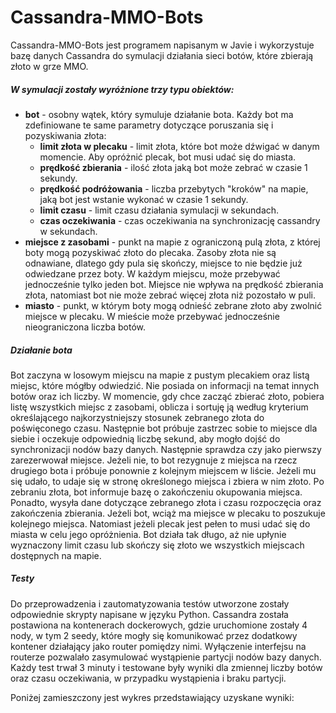 # Cassandra-MMO-Bots
Cassandra-MMO-Bots jest programem napisanym w Javie i wykorzystuje bazę danych Cassandra do symulacji działania sieci botów, które zbierają złoto w grze MMO. 

##### W symulacji zostały wyróżnione trzy typu obiektów:
- **bot** - osobny wątek, który symuluje działanie bota. Każdy bot ma zdefiniowane te same parametry dotyczące poruszania się i pozyskiwania złota:
  - **limit złota w plecaku** - limit złota, które bot może dźwigać w danym momencie. Aby opróżnić plecak, bot musi udać się do miasta.
  - **prędkość zbierania** - ilość złota jaką bot może zebrać w czasie 1 sekundy.
  - **prędkość podróżowania** - liczba przebytych "kroków" na mapie, jaką bot jest wstanie wykonać w czasie 1 sekundy.
  - **limit czasu** - limit czasu działania symulacji w sekundach.
  - **czas oczekiwania** - czas oczekiwania na synchronizację cassandry w sekundach.
- **miejsce z zasobami** - punkt na mapie z ograniczoną pulą złota, z której boty mogą pozyskiwać złoto do plecaka. Zasoby złota nie są odnawiane, dlatego gdy pula się skończy, miejsce to nie będzie już odwiedzane przez boty. W każdym miejscu, może przebywać jednocześnie tylko jeden bot. Miejsce nie wpływa na prędkość zbierania złota, natomiast bot nie może zebrać więcej złota niż pozostało w puli.
- **miasto** - punkt,  w którym boty mogą odnieść zebrane złoto aby zwolnić miejsce w plecaku. W mieście może przebywać jednocześnie nieograniczona liczba botów.

##### Działanie bota

Bot zaczyna w losowym miejscu na mapie z pustym plecakiem oraz listą miejsc, które mógłby odwiedzić. Nie posiada on informacji na temat innych botów oraz ich liczby. W momencie, gdy chce zacząć zbierać złoto, pobiera listę wszystkich miejsc z zasobami, oblicza i sortuję ją według kryterium określającego najkorzystniejszy stosunek zebranego złota do poświęconego czasu. Następnie bot próbuje zastrzec sobie to miejsce dla siebie i oczekuje odpowiednią liczbę sekund, aby mogło dojść do synchronizacji nodów bazy danych. Następnie sprawdza czy jako pierwszy zarezerwował miejsce. Jeżeli nie, to bot rezygnuje z miejsca na rzecz drugiego bota i próbuje ponownie z kolejnym miejscem w liście. Jeżeli mu się udało, to udaje się w stronę określonego miejsca i zbiera w nim złoto. Po zebraniu złota, bot informuje bazę o zakończeniu okupowania miejsca. Ponadto, wysyła dane dotyczące zebranego złota i czasu rozpoczęcia oraz zakończenia zbierania. Jeżeli bot, wciąż ma miejsce w plecaku to poszukuje kolejnego miejsca. Natomiast jeżeli plecak jest pełen to musi udać się do miasta w celu jego opróżnienia. Bot działa tak długo, aż nie upłynie wyznaczony limit czasu lub skończy się złoto we wszystkich miejscach dostępnych na mapie.

##### Testy

Do przeprowadzenia i zautomatyzowania testów utworzone zostały odpowiednie skrypty napisane w języku Python. Cassandra została postawiona na kontenerach dockerowych, gdzie uruchomione zostały 4 nody, w tym 2 seedy, które mogły się komunikować przez dodatkowy kontener działający jako router pomiędzy nimi. Wyłączenie interfejsu na routerze pozwalało zasymulować wystąpienie partycji nodów bazy danych. Każdy test trwał 3 minuty i testowane były wyniki dla zmiennej liczby botów oraz czasu oczekiwania, w przypadku wystąpienia i braku partycji.

Poniżej zamieszczony jest wykres przedstawiający uzyskane wyniki:
